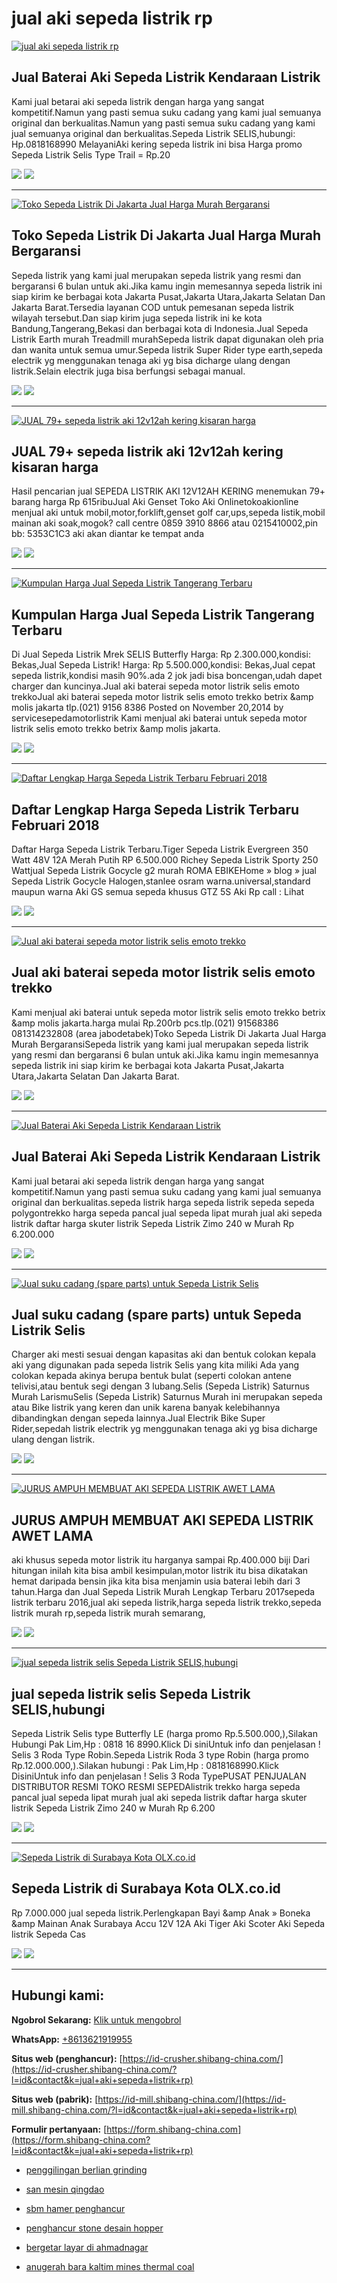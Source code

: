 # jual aki sepeda listrik rp

<a href="https://swt.shibang-china.com/?l=id&img&k=jual+aki+sepeda+listrik+rp" target="_blank">![jual aki sepeda listrik rp](http://static.shibang-china.com/all-800x300/885.jpg)</a>

## Jual Baterai Aki Sepeda Listrik Kendaraan Listrik
Kami jual betarai aki sepeda listrik dengan harga yang sangat kompetitif.Namun yang pasti semua suku cadang yang kami jual semuanya original dan berkualitas.Namun yang pasti semua suku cadang yang kami jual semuanya original dan berkualitas.Sepeda Listrik SELIS,hubungi: Hp.0818168990 MelayaniAki kering sepeda listrik ini bisa Harga promo Sepeda Listrik Selis Type Trail = Rp.20


<a href="https://whatsapp.shibangsoft.com/WhatsApp.php" target="_blank" title="WhatsApp">![](http://static.shibang-china.com/icon/whatsapp.png)</a> <a href="https://swt.shibang-china.com/?l=id&icon&k=jual+aki+sepeda+listrik+rp" target="_blank">![](http://static.shibang-china.com/icon/chat-id.png)</a>

---

<a href="https://swt.shibang-china.com/?l=id&img&k=jual+aki+sepeda+listrik+rp" target="_blank">![Toko Sepeda Listrik Di Jakarta Jual Harga Murah Bergaransi](http://static.shibang-china.com/all-800x300/1480.jpg)</a>

## Toko Sepeda Listrik Di Jakarta Jual Harga Murah Bergaransi
Sepeda listrik yang kami jual merupakan sepeda listrik yang resmi dan bergaransi 6 bulan untuk aki.Jika kamu ingin memesannya sepeda listrik ini siap kirim ke berbagai kota Jakarta Pusat,Jakarta Utara,Jakarta Selatan Dan Jakarta Barat.Tersedia layanan COD untuk pemesanan sepeda listrik wilayah tersebut.Dan siap kirim juga sepeda listrik ini ke kota Bandung,Tangerang,Bekasi dan berbagai kota di Indonesia.Jual Sepeda Listrik Earth murah Treadmill murahSepeda listrik dapat digunakan oleh pria dan wanita untuk semua umur.Sepeda listrik Super Rider type earth,sepeda electrik yg menggunakan tenaga aki yg bisa dicharge ulang dengan listrik.Selain electrik juga bisa berfungsi sebagai manual.


<a href="https://whatsapp.shibangsoft.com/WhatsApp.php" target="_blank" title="WhatsApp">![](http://static.shibang-china.com/icon/whatsapp.png)</a> <a href="https://swt.shibang-china.com/?l=id&icon&k=jual+aki+sepeda+listrik+rp" target="_blank">![](http://static.shibang-china.com/icon/chat-id.png)</a>

---

<a href="https://swt.shibang-china.com/?l=id&img&k=jual+aki+sepeda+listrik+rp" target="_blank">![JUAL 79+ sepeda listrik aki 12v12ah kering kisaran harga](http://static.shibang-china.com/all-800x300/2.jpg)</a>

## JUAL 79+ sepeda listrik aki 12v12ah kering kisaran harga
Hasil pencarian jual SEPEDA LISTRIK AKI 12V12AH KERING menemukan 79+ barang harga Rp 615ribuJual Aki Genset Toko Aki Onlinetokoakionline menjual aki untuk mobil,motor,forklift,genset golf car,ups,sepeda listik,mobil mainan aki soak,mogok? call centre 0859 3910 8866 atau 0215410002,pin bb: 5353C1C3 aki akan diantar ke tempat anda


<a href="https://whatsapp.shibangsoft.com/WhatsApp.php" target="_blank" title="WhatsApp">![](http://static.shibang-china.com/icon/whatsapp.png)</a> <a href="https://swt.shibang-china.com/?l=id&icon&k=jual+aki+sepeda+listrik+rp" target="_blank">![](http://static.shibang-china.com/icon/chat-id.png)</a>

---

<a href="https://swt.shibang-china.com/?l=id&img&k=jual+aki+sepeda+listrik+rp" target="_blank">![Kumpulan Harga Jual Sepeda Listrik Tangerang Terbaru](http://static.shibang-china.com/all-800x300/1097.jpg)</a>

## Kumpulan Harga Jual Sepeda Listrik Tangerang Terbaru
Di Jual Sepeda Listrik Mrek SELIS Butterfly Harga: Rp 2.300.000,kondisi: Bekas,Jual Sepeda Listrik! Harga: Rp 5.500.000,kondisi: Bekas,Jual cepat sepeda listrik,kondisi masih 90%.ada 2 jok jadi bisa boncengan,udah dapet charger dan kuncinya.Jual aki baterai sepeda motor listrik selis emoto trekkoJual aki baterai sepeda motor listrik selis emoto trekko betrix &amp molis jakarta tlp.(021) 9156 8386 Posted on November 20,2014 by servicesepedamotorlistrik Kami menjual aki baterai untuk sepeda motor listrik selis emoto trekko betrix &amp molis jakarta.


<a href="https://whatsapp.shibangsoft.com/WhatsApp.php" target="_blank" title="WhatsApp">![](http://static.shibang-china.com/icon/whatsapp.png)</a> <a href="https://swt.shibang-china.com/?l=id&icon&k=jual+aki+sepeda+listrik+rp" target="_blank">![](http://static.shibang-china.com/icon/chat-id.png)</a>

---

<a href="https://swt.shibang-china.com/?l=id&img&k=jual+aki+sepeda+listrik+rp" target="_blank">![Daftar Lengkap Harga Sepeda Listrik Terbaru Februari 2018](http://static.shibang-china.com/all-800x300/694.jpg)</a>

## Daftar Lengkap Harga Sepeda Listrik Terbaru Februari 2018
Daftar Harga Sepeda Listrik Terbaru.Tiger Sepeda Listrik Evergreen 350 Watt 48V 12A Merah Putih RP 6.500.000 Richey Sepeda Listrik Sporty 250 Wattjual Sepeda Listrik Gocycle g2 murah ROMA EBIKEHome » blog » jual Sepeda Listrik Gocycle Halogen,stanlee osram warna.universal,standard maupun warna Aki GS semua sepeda khusus GTZ 5S Aki Rp call : Lihat


<a href="https://whatsapp.shibangsoft.com/WhatsApp.php" target="_blank" title="WhatsApp">![](http://static.shibang-china.com/icon/whatsapp.png)</a> <a href="https://swt.shibang-china.com/?l=id&icon&k=jual+aki+sepeda+listrik+rp" target="_blank">![](http://static.shibang-china.com/icon/chat-id.png)</a>

---

<a href="https://swt.shibang-china.com/?l=id&img&k=jual+aki+sepeda+listrik+rp" target="_blank">![Jual aki baterai sepeda motor listrik selis emoto trekko](http://static.shibang-china.com/all-800x300/1179.jpg)</a>

## Jual aki baterai sepeda motor listrik selis emoto trekko
Kami menjual aki baterai untuk sepeda motor listrik selis emoto trekko betrix &amp molis jakarta.harga mulai Rp.200rb pcs.tlp.(021) 91568386 081314232808 (area jabodetabek)Toko Sepeda Listrik Di Jakarta Jual Harga Murah BergaransiSepeda listrik yang kami jual merupakan sepeda listrik yang resmi dan bergaransi 6 bulan untuk aki.Jika kamu ingin memesannya sepeda listrik ini siap kirim ke berbagai kota Jakarta Pusat,Jakarta Utara,Jakarta Selatan Dan Jakarta Barat.


<a href="https://whatsapp.shibangsoft.com/WhatsApp.php" target="_blank" title="WhatsApp">![](http://static.shibang-china.com/icon/whatsapp.png)</a> <a href="https://swt.shibang-china.com/?l=id&icon&k=jual+aki+sepeda+listrik+rp" target="_blank">![](http://static.shibang-china.com/icon/chat-id.png)</a>

---

<a href="https://swt.shibang-china.com/?l=id&img&k=jual+aki+sepeda+listrik+rp" target="_blank">![Jual Baterai Aki Sepeda Listrik Kendaraan Listrik](http://static.shibang-china.com/all-800x300/155.jpg)</a>

## Jual Baterai Aki Sepeda Listrik Kendaraan Listrik
Kami jual betarai aki sepeda listrik dengan harga yang sangat kompetitif.Namun yang pasti semua suku cadang yang kami jual semuanya original dan berkualitas.sepeda listrik harga sepeda listrik sepeda sepeda polygontrekko harga sepeda pancal jual sepeda lipat murah jual aki sepeda listrik daftar harga skuter listrik Sepeda Listrik Zimo 240 w Murah Rp 6.200.000


<a href="https://whatsapp.shibangsoft.com/WhatsApp.php" target="_blank" title="WhatsApp">![](http://static.shibang-china.com/icon/whatsapp.png)</a> <a href="https://swt.shibang-china.com/?l=id&icon&k=jual+aki+sepeda+listrik+rp" target="_blank">![](http://static.shibang-china.com/icon/chat-id.png)</a>

---

<a href="https://swt.shibang-china.com/?l=id&img&k=jual+aki+sepeda+listrik+rp" target="_blank">![Jual suku cadang (spare parts) untuk Sepeda Listrik Selis](http://static.shibang-china.com/all-800x300/319.jpg)</a>

## Jual suku cadang (spare parts) untuk Sepeda Listrik Selis
Charger aki mesti sesuai dengan kapasitas aki dan bentuk colokan kepala aki yang digunakan pada sepeda listrik Selis yang kita miliki Ada yang colokan kepada akinya berupa bentuk bulat (seperti colokan antene telivisi,atau bentuk segi dengan 3 lubang.Selis (Sepeda Listrik) Saturnus Murah LarismuSelis (Sepeda Listrik) Saturnus Murah ini merupakan sepeda atau Bike listrik yang keren dan unik karena banyak kelebihannya dibandingkan dengan sepeda lainnya.Jual Electrik Bike Super Rider,sepedah listrik electrik yg menggunakan tenaga aki yg bisa dicharge ulang dengan listrik.


<a href="https://whatsapp.shibangsoft.com/WhatsApp.php" target="_blank" title="WhatsApp">![](http://static.shibang-china.com/icon/whatsapp.png)</a> <a href="https://swt.shibang-china.com/?l=id&icon&k=jual+aki+sepeda+listrik+rp" target="_blank">![](http://static.shibang-china.com/icon/chat-id.png)</a>

---

<a href="https://swt.shibang-china.com/?l=id&img&k=jual+aki+sepeda+listrik+rp" target="_blank">![JURUS AMPUH MEMBUAT AKI SEPEDA LISTRIK AWET LAMA](http://static.shibang-china.com/all-800x300/1393.jpg)</a>

## JURUS AMPUH MEMBUAT AKI SEPEDA LISTRIK AWET LAMA
aki khusus sepeda motor listrik itu harganya sampai Rp.400.000 biji Dari hitungan inilah kita bisa ambil kesimpulan,motor listrik itu bisa dikatakan hemat daripada bensin jika kita bisa menjamin usia baterai lebih dari 3 tahun.Harga dan Jual Sepeda Listrik Murah Lengkap Terbaru 2017sepeda listrik terbaru 2016,jual aki sepeda listrik,harga sepeda listrik trekko,sepeda listrik murah rp,sepeda listrik murah semarang,


<a href="https://whatsapp.shibangsoft.com/WhatsApp.php" target="_blank" title="WhatsApp">![](http://static.shibang-china.com/icon/whatsapp.png)</a> <a href="https://swt.shibang-china.com/?l=id&icon&k=jual+aki+sepeda+listrik+rp" target="_blank">![](http://static.shibang-china.com/icon/chat-id.png)</a>

---

<a href="https://swt.shibang-china.com/?l=id&img&k=jual+aki+sepeda+listrik+rp" target="_blank">![jual sepeda listrik selis Sepeda Listrik SELIS,hubungi](http://static.shibang-china.com/all-800x300/1141.jpg)</a>

## jual sepeda listrik selis Sepeda Listrik SELIS,hubungi
Sepeda Listrik Selis type Butterfly LE (harga promo Rp.5.500.000,),Silakan Hubungi Pak Lim,Hp : 0818 16 8990.Klick Di siniUntuk info dan penjelasan ! Selis 3 Roda Type Robin.Sepeda Listrik Roda 3 type Robin (harga promo Rp.12.000.000,).Silakan hubungi : Pak Lim,Hp : 0818168990.Klick DisiniUntuk info dan penjelasan ! Selis 3 Roda TypePUSAT PENJUALAN DISTRIBUTOR RESMI TOKO RESMI SEPEDAlistrik trekko harga sepeda pancal jual sepeda lipat murah jual aki sepeda listrik daftar harga skuter listrik Sepeda Listrik Zimo 240 w Murah Rp 6.200


<a href="https://whatsapp.shibangsoft.com/WhatsApp.php" target="_blank" title="WhatsApp">![](http://static.shibang-china.com/icon/whatsapp.png)</a> <a href="https://swt.shibang-china.com/?l=id&icon&k=jual+aki+sepeda+listrik+rp" target="_blank">![](http://static.shibang-china.com/icon/chat-id.png)</a>

---

<a href="https://swt.shibang-china.com/?l=id&img&k=jual+aki+sepeda+listrik+rp" target="_blank">![Sepeda Listrik di Surabaya Kota OLX.co.id](http://static.shibang-china.com/all-800x300/624.jpg)</a>

## Sepeda Listrik di Surabaya Kota OLX.co.id
Rp 7.000.000 jual sepeda listrik.Perlengkapan Bayi &amp Anak » Boneka &amp Mainan Anak Surabaya Accu 12V 12A Aki Tiger Aki Scoter Aki Sepeda listrik Sepeda Cas

<a href="https://whatsapp.shibangsoft.com/WhatsApp.php" target="_blank" title="WhatsApp">![](http://static.shibang-china.com/icon/whatsapp.png)</a> <a href="https://swt.shibang-china.com/?l=id&icon&k=jual+aki+sepeda+listrik+rp" target="_blank">![](http://static.shibang-china.com/icon/chat-id.png)</a>

---
## Hubungi kami:

**Ngobrol Sekarang:** [Klik untuk mengobrol](https://swt.shibang-china.com?l=id&contact&k=jual+aki+sepeda+listrik+rp)

**WhatsApp:**  [+8613621919955](https://whatsapp.shibangsoft.com/WhatsApp.php)

**Situs web (penghancur):** [https://id-crusher.shibang-china.com/](https://id-crusher.shibang-china.com/?l=id&contact&k=jual+aki+sepeda+listrik+rp)

**Situs web (pabrik):** [https://id-mill.shibang-china.com/](https://id-mill.shibang-china.com/?l=id&contact&k=jual+aki+sepeda+listrik+rp)

**Formulir pertanyaan:** [https://form.shibang-china.com](https://form.shibang-china.com?l=id&contact&k=jual+aki+sepeda+listrik+rp)

* [penggilingan berlian grinding](../36/penggilingan%20berlian%20grinding.md)

* [san mesin qingdao](../40/san%20mesin%20qingdao.md)

* [sbm hamer penghancur](../40/sbm%20hamer%20penghancur.md)

* [penghancur stone desain hopper](../34/penghancur%20stone%20desain%20hopper.md)

* [bergetar layar di ahmadnagar](../36/bergetar%20layar%20di%20ahmadnagar.md)

* [anugerah bara kaltim mines thermal coal](../37/anugerah%20bara%20kaltim%20mines%20thermal%20coal.md)